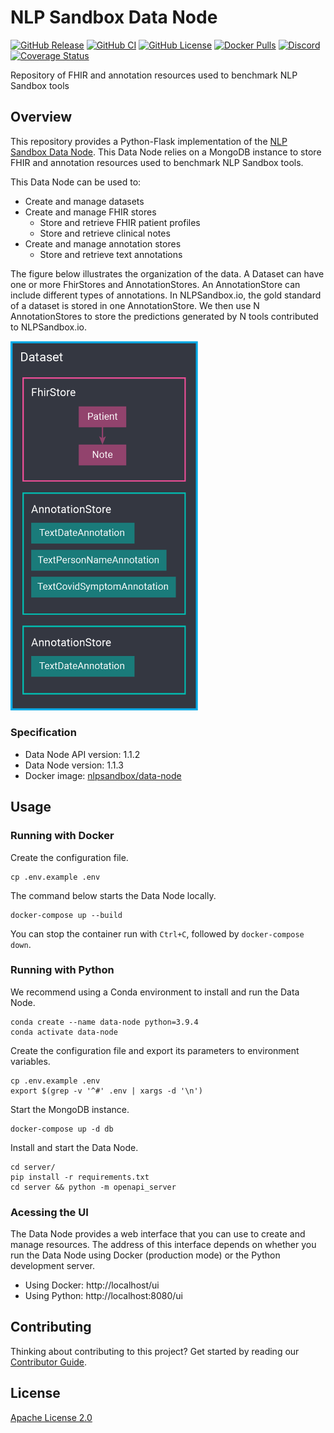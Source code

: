 # NLP Sandbox Data Node

[![GitHub Release](https://img.shields.io/github/release/nlpsandbox/data-node.svg?include_prereleases&color=94398d&labelColor=555555&logoColor=ffffff&style=for-the-badge&logo=github)](https://github.com/nlpsandbox/data-node/releases)
[![GitHub CI](https://img.shields.io/github/workflow/status/nlpsandbox/data-node/ci.svg?color=94398d&labelColor=555555&logoColor=ffffff&style=for-the-badge&logo=github)](https://github.com/nlpsandbox/data-node/actions)
[![GitHub License](https://img.shields.io/github/license/nlpsandbox/data-node.svg?color=94398d&labelColor=555555&logoColor=ffffff&style=for-the-badge&logo=github)](https://github.com/nlpsandbox/data-node/blob/develop/LICENSE)
[![Docker Pulls](https://img.shields.io/docker/pulls/nlpsandbox/data-node.svg?color=94398d&labelColor=555555&logoColor=ffffff&style=for-the-badge&label=pulls&logo=docker)](https://hub.docker.com/r/nlpsandbox/data-node)
[![Discord](https://img.shields.io/discord/770484164393828373.svg?color=94398d&labelColor=555555&logoColor=ffffff&style=for-the-badge&label=Discord&logo=discord)](https://nlpsandbox.io/discord "Realtime support / chat with the community and the team")
[![Coverage Status](https://img.shields.io/coveralls/github/nlpsandbox/data-node.svg?color=94398d&labelColor=555555&logoColor=ffffff&style=for-the-badge&label=coverage&logo=Coveralls)](https://coveralls.io/github/nlpsandbox/data-node?branch=)

Repository of FHIR and annotation resources used to benchmark NLP Sandbox tools

## Overview

This repository provides a Python-Flask implementation of the [NLP Sandbox Data
Node]. This Data Node relies on a MongoDB instance to store FHIR and annotation
resources used to benchmark NLP Sandbox tools.

This Data Node can be used to:

- Create and manage datasets
- Create and manage FHIR stores
  - Store and retrieve FHIR patient profiles
  - Store and retrieve clinical notes
- Create and manage annotation stores
  - Store and retrieve text annotations

The figure below illustrates the organization of the data. A Dataset can have
one or more FhirStores and AnnotationStores. An AnnotationStore can include
different types of annotations. In NLPSandbox.io, the gold standard of a dataset
is stored in one AnnotationStore. We then use N AnnotationStores to store the
predictions generated by N tools contributed to NLPSandbox.io.

<img src="images/data-node.png" width="300">

### Specification

- Data Node API version: 1.1.2
- Data Node version: 1.1.3
- Docker image: [nlpsandbox/data-node]

## Usage

### Running with Docker

Create the configuration file.

    cp .env.example .env

The command below starts the Data Node locally.

    docker-compose up --build

You can stop the container run with `Ctrl+C`, followed by `docker-compose down`.

### Running with Python

We recommend using a Conda environment to install and run the Data Node.

    conda create --name data-node python=3.9.4
    conda activate data-node

Create the configuration file and export its parameters to environment
variables.

    cp .env.example .env
    export $(grep -v '^#' .env | xargs -d '\n')

Start the MongoDB instance.

    docker-compose up -d db

Install and start the Data Node.

    cd server/
    pip install -r requirements.txt
    cd server && python -m openapi_server

### Acessing the UI

The Data Node provides a web interface that you can use to create and manage
resources. The address of this interface depends on whether you run the Data
Node using Docker (production mode) or the Python development server.

- Using Docker: http://localhost/ui
- Using Python: http://localhost:8080/ui

## Contributing

Thinking about contributing to this project? Get started by reading our
[Contributor Guide](CONTRIBUTING.md).

## License

[Apache License 2.0]

<!-- Links -->

[nlpsandbox.io]: https://www.synapse.org/nlpsandbox
[NLP Sandbox]: https://www.synapse.org/nlpsandbox
[NLP Sandbox Data Node]: https://nlpsandbox.github.io/nlpsandbox-schemas/data-node/latest/docs/
[nlpsandbox/data-node]: https://hub.docker.com/r/nlpsandbox/data-node
[Apache License 2.0]: https://github.com/nlpsandbox/data-node/blob/develop/LICENSE
